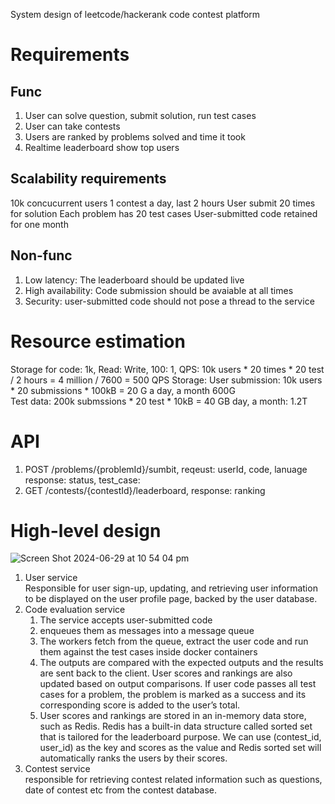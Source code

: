 System design of leetcode/hackerank code contest platform

# Requirements
## Func
1. User can solve question, submit solution, run test cases
2. User can take contests
3. Users are ranked by problems solved and time it took
4. Realtime leaderboard show top users

## Scalability requirements
10k concucurrent users
1 contest a day, last 2 hours
User submit 20 times for solution
Each problem has 20 test cases
User-submitted code retained for one month

## Non-func
1. Low latency: The leaderboard should be updated live
2. High availability: Code submission should be avaiable at all times
3. Security: user-submitted code should not pose a thread to the service

# Resource estimation
Storage for code: 1k, Read: Write, 100: 1,
QPS: 10k users * 20 times * 20 test / 2 hours = 4 million / 7600 = 500 QPS
Storage: User submission: 10k users * 20 submissions * 100kB = 20 G a day, a month 600G  
        Test data: 200k submssions * 20 test * 10kB = 40 GB day, a month: 1.2T  

# API
1. POST /problems/{problemId}/sumbit, reqeust: userId, code, lanuage response: status, test_case: 
2. GET /contests/{contestId}/leaderboard, response: ranking

# High-level design   
 ![Screen Shot 2024-06-29 at 10 54 04 pm](https://github.com/toextendmylimits/Meta_Coding/assets/10056698/bfa7f765-6050-4ae3-b527-8a268947d572)
 1. User service  
    Responsible for user sign-up, updating, and retrieving user information to be displayed on the user profile page, backed by the user database.
 3. Code evaluation service
    1. The service accepts user-submitted code
    2. enqueues them as messages into a message queue
    3. The workers fetch from the queue, extract the user code and run them against the test cases inside docker containers
    4. The outputs are compared with the expected outputs and the results are sent back to the client. User scores and rankings are also updated based on output comparisons. If user code passes all test cases for a problem, the problem is marked as a success and its corresponding score is added to the user’s total.
    5. User scores and rankings are stored in an in-memory data store, such as Redis. Redis has a built-in data structure called sorted set that is tailored for the leaderboard purpose. We can use (contest_id, user_id) as the key and scores as the value and Redis sorted set will automatically ranks the users by their scores.
 5. Contest service  
    responsible for retrieving contest related information such as questions, date of contest etc from the contest database.
 
   
